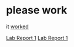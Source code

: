 # please work
it [worked](https://anhthony.github.io/cse15l-lab-reports/)

[Lab Report 1](lab-report-1-week2.html)
[Lab Report 1](https://anhthony.github.io/cse15l-lab-reports/lab-report-1-week2.html)


